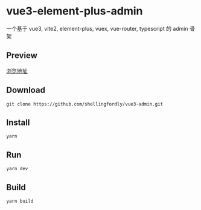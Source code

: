 # vue3-element-plus-admin

一个基于 vue3, vite2, element-plus, vuex, vue-router, typescript 的 admin 骨架

## Preview

[浏览地址](https://shellingfordly.github.io/vue3-admin)

## Download

```
git clone https://github.com/shellingfordly/vue3-admin.git
```

## Install

```
yarn
```

## Run

```
yarn dev
```

## Build

```
yarn build
```
